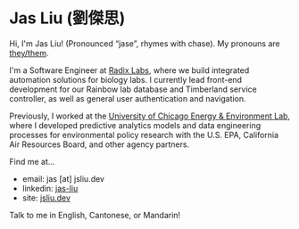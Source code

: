 # Jas Liu (劉傑思)

Hi, I'm Jas Liu! (Pronounced “jase”, rhymes with chase). My pronouns are [they/them](//my.pronoun.is/they).

I'm a Software Engineer at [Radix Labs](//radix.bio), where we build integrated automation solutions for biology labs. I currently lead front-end development for our Rainbow lab database and Timberland service controller, as well as general user authentication and navigation.

Previously, I worked at the [University of Chicago Energy & Environment Lab](https://urbanlabs.uchicago.edu/labs/energy-environment), where I developed predictive analytics models and data engineering processes for environmental policy research with the U.S. EPA, California Air Resources Board, and other agency partners.

Find me at...

- email: jas \[at\] jsliu.dev
- linkedin: [jas-liu](https://www.linkedin.com/in/jas-liu/)
- site: [jsliu.dev](https://jsliu.dev)

Talk to me in English, Cantonese, or Mandarin!

<!--
**jasopolis/jasopolis** is a ✨ _special_ ✨ repository because its `README.md` (this file) appears on your GitHub profile.

Here are some ideas to get you started:

- 🔭 I’m currently working on ...
- 🌱 I’m currently learning ...
- 👯 I’m looking to collaborate on ...
- 🤔 I’m looking for help with ...
- 💬 Ask me about ...
- 📫 How to reach me: ...
- 😄 Pronouns: ...
- ⚡ Fun fact: ...
-->

